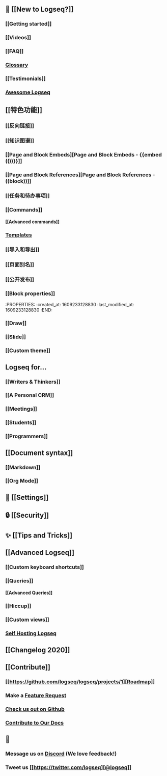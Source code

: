 ## 🌟 [[New to Logseq?]]
### [[Getting started]]
### [[Videos]]
### [[FAQ]]
### [Glossary](https://discuss.logseq.com/t/glossary-draft-work-in-progress/196)
### [[Testimonials]]
### [Awesome Logseq](https://github.com/logseq/awesome-logseq)
## [[特色功能]]
### [[反向链接]]
### [[知识图谱]]
### [[Page and Block Embeds][Page and Block Embeds - {{embed (())}}]]
### [[Page and Block References][Page and Block References - ((block))]]
### [[任务和待办事项]]
### [[Commands]]
#### [[Advanced commands]]
### [Templates](https://discuss.logseq.com/t/templates-how-to-create-edit-and-insert/200)
### [[导入和导出]]
### [[页面别名]]
### [[公开发布]]
### [[Block properties]]
:PROPERTIES:
:created_at: 1609233128830
:last_modified_at: 1609233128830
:END:
### [[Draw]]
### [[Slide]]
### [[Custom theme]]
## Logseq for...
### [[Writers & Thinkers]]
### [[A Personal CRM]]
### [[Meetings]]
### [[Students]]
### [[Programmers]]
## [[Document syntax]]
### [[Markdown]]
### [[Org Mode]]
## 👤 [[Settings]]
## 🔒 [[Security]]
## ✨ [[Tips and Tricks]]
## [[Advanced Logseq]]
### [[Custom keyboard shortcuts]]
### [[Queries]]
#### [[Advanced Queries]]
### [[Hiccup]]
### [[Custom views]]
### [Self Hosting Logseq](https://github.com/dustinlacewell/logseq-guide)
## [[Changelog 2020]]
## [[Contribute]]
### [[https://github.com/logseq/logseq/projects/1][Roadmap]]
### Make a [Feature Request](https://discuss.logseq.com/)
### [Check us out on Github](https://github.com/logseq/logseq)
### [Contribute to Our Docs](https://github.com/logseq/docs)
## 💬
### Message us on [Discord](https://discord.gg/KpN4eHY) (We love feedback!)
### Tweet us [[https://twitter.com/logseq][@logseq]]